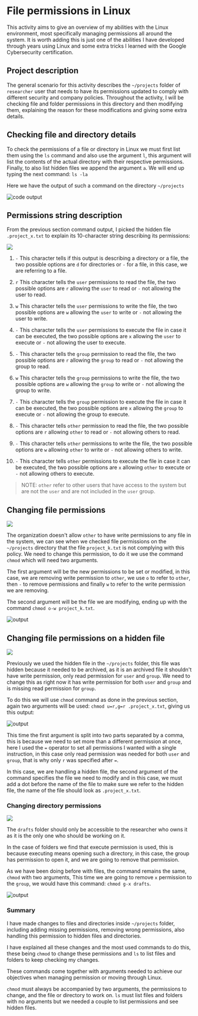 # File permissions in Linux

This activity aims to give an overview of my abilities with the Linux environment, most specifically managing permissions all around the system. It is worth adding this is just one of the abilities I have developed through years using Linux and some extra tricks I learned with the Google Cybersecurity certification.

## Project description

The general scenario for this activity describes the `~/projects` folder of `researcher` user that needs to have its permissions updated to comply with different security and company policies. Throughout the activity, I will be checking file and folder permissions in this directory and then modifying them, explaining the reason for these modifications and giving some extra details.

## Checking file and directory details

To check the permissions of a file or directory in Linux we must first list them using the `ls` command and also use the argument `l`, this argument will list the contents of the actual directory with their respective permissions. Finally, to also list hidden files we append the argument `a`. We will end up typing the next command: 
`ls -la`

Here we have the output of such a command on the directory `~/projects`

![code output](https://i.imgur.com/3TjmtOd.png)

## Permissions string description
From the previous section command output, I picked the hidden file `.project_x.txt` to explain its 10-character string describing its permissions:

![](https://i.imgur.com/4or1Rhn.png)

1. `-` This character tells if this output is describing a directory or a file, the two possible options are `d` for directories or `-` for a file, in this case, we are referring to a file.
   
2. `r` This character tells the `user` permissions to read the file, the two possible options are `r` allowing the `user` to read or `-` not allowing the user to read.
   
3. `w` This character tells the `user` permissions to write the file, the two possible options are `w` allowing the `user` to write or `-` not allowing the user to write.

4. `-` This character tells the `user` permissions to execute the file in case it can be executed, the two possible options are `x` allowing the `user` to execute or `-` not allowing the user to execute.

5. `-` This character tells the `group` permission to read the file, the two possible options are `r` allowing the `group` to read or `-` not allowing the group to read.
   
6. `w` This character tells the `group` permissions to write the file, the two possible options are `w` allowing the `group` to write or `-` not allowing the group to write.

7. `-` This character tells the `group` permission to execute the file in case it can be executed, the two possible options are `x` allowing the `group` to execute or `-` not allowing the group to execute.
   
8. `-` This character tells `other` permission to read the file, the two possible options are `r` allowing `other` to read or `-` not allowing others to read.
   
9. `-` This character tells `other` permissions to write the file, the two possible options are `w` allowing `other` to write or `-` not allowing others to write.

10. `-` This character tells `other` permissions to execute the file in case it can be executed, the two possible options are `x` allowing `other` to execute or `-` not allowing others to execute.

> NOTE: `other` refer to other users that have access to the system but are not the `user` and are not included in the `user` group. 


## Changing file permissions

![](https://i.imgur.com/MptBCc1.png)

The organization doesn't allow `other` to have write permissions to any file in the system, we can see when we checked file permissions on the `~/projects` directory that the file `project_k.txt` is not complying with this policy. We need to change this permission, to do it we use the command `chmod` which will need two arguments.

The first argument will be the new permissions to be set or modified, in this case, we are removing write permission to `other`, we use `o` to refer to `other`, then `-` to remove permissions and finally `w` to refer to the write permission we are removing. 

The second argument will be the file we are modifying, ending up with the command `chmod o-w project_k.txt`. 

![output](https://i.imgur.com/82CwbYW.png)

## Changing file permissions on a hidden file

![](https://i.imgur.com/E2Nd2f3.png)

Previously we used the hidden file in the `~/projects` folder, this file was hidden because it needed to be archived, as it is an archived file it shouldn't have write permission, only read permission for `user` and `group`. We need to change this as right now it has write permission for both `user` and `group` and is missing read permission for `group`.

To do this we will use `chmod` command as done in the previous section, again two arguments will be used: `chmod u=r,g=r .project_x.txt`, giving us this output:

![output](https://i.imgur.com/q02T1zy.png)

This time the first argument is split into two parts separated by a comma, this is because we need to set more than a different permission at once, here I used the `=` operator to set all permissions I wanted with a single instruction, in this case only read permission was needed for both `user` and `group`, that is why only `r` was specified after `=`. 

In this case, we are handling a hidden file, the second argument of the command specifies the file we need to modify and in this case, we must add a dot before the name of the file to make sure we refer to the hidden file, the name of the file should look as `.project_x.txt`.

### Changing directory permissions

![](https://i.imgur.com/S3NyzQn.png)

The `drafts` folder should only be accessible to the researcher who owns it as it is the only one who should be working on it.

In the case of folders we find that execute permission is used, this is because executing means opening such a directory, in this case, the group has permission to open it, and we are going to remove that permission.

As we have been doing before with files, the command remains the same, `chmod` with two arguments, This time we are going to remove `x` permission to the `group`, we would have this command: `chmod g-x drafts`.

![output](https://i.imgur.com/ni0P5gW.png)

### Summary

I have made changes to files and directories inside `~/projects` folder, including adding missing permissions, removing wrong permissions, also handling this permission to hidden files and directories. 

I have explained all these changes and the most used commands to do this, these being `chmod` to change these permissions and `ls` to list files and folders to keep checking my changes.

These commands come together with arguments needed to achieve our objectives when managing permission or moving through Linux. 

`chmod` must always be accompanied by two arguments, the permissions to change, and the file or directory to work on. `ls` must list files and folders with no arguments but we needed a couple to list permissions and see hidden files.